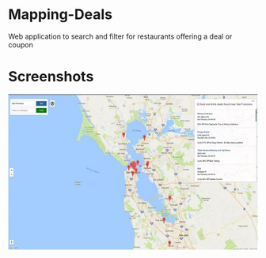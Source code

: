 # Mapping-Deals
Web application to search and filter for restaurants offering a deal or coupon

# Screenshots
![ScreenShot](img/screenshot1.JPG)
